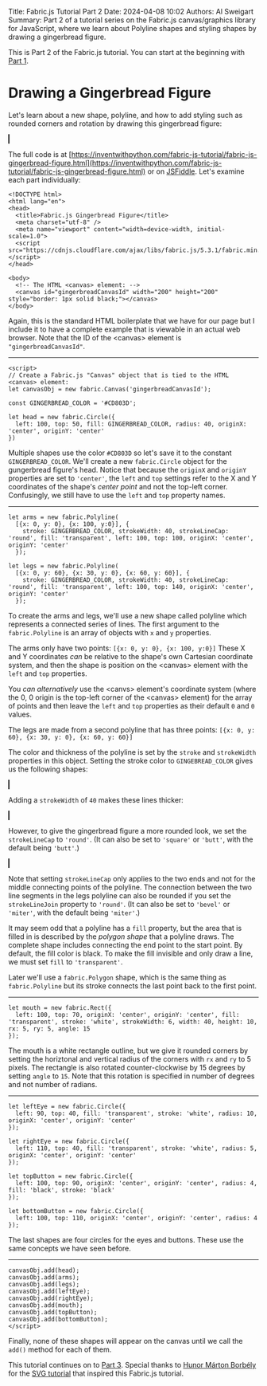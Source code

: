 Title: Fabric.js Tutorial Part 2
Date: 2024-04-08 10:02
Authors: Al Sweigart
Summary: Part 2 of a tutorial series on the Fabric.js canvas/graphics library for JavaScript, where we learn about Polyline shapes and styling shapes by drawing a gingerbread figure.

<script src="https://cdnjs.cloudflare.com/ajax/libs/fabric.js/5.3.1/fabric.min.js"></script>

This is Part 2 of the Fabric.js tutorial. You can start at the beginning with [Part 1]({filename}fabric-js-tutorial-part-1.md).

Drawing a Gingerbread Figure
====================

Let's learn about a new shape, polyline, and how to add styling such as rounded corners and rotation by drawing this gingerbread figure:

<canvas id="gingerbreadCanvasId" width="200" height="200" style="border: 1px solid black;"></canvas>

<script>
// Create a Fabric.js "Canvas" object that is tied to the HTML <canvas> element:
let canvasObj = new fabric.Canvas('gingerbreadCanvasId');

const GINGERBREAD_COLOR = '#CD803D';

let head = new fabric.Circle({
  left: 100, top: 50, fill: GINGERBREAD_COLOR, radius: 40, originX: 'center', originY: 'center'
})


let arms = new fabric.Polyline(
  [{x: 0, y: 0}, {x: 100, y:0}], {
    stroke: GINGERBREAD_COLOR, strokeWidth: 40, strokeLineCap: 'round', fill: 'transparent', left: 100, top: 100, originX: 'center', originY: 'center'
  });

let legs = new fabric.Polyline(
  [{x: 0, y: 60}, {x: 30, y: 0}, {x: 60, y: 60}], {
    stroke: GINGERBREAD_COLOR, strokeWidth: 40, strokeLineCap: 'round', fill: 'transparent', left: 100, top: 140, originX: 'center', originY: 'center'
  });

let leftEye = new fabric.Circle({
  left: 90, top: 40, fill: 'transparent', stroke: 'white', radius: 10, originX: 'center', originY: 'center'
});

let rightEye = new fabric.Circle({
  left: 110, top: 40, fill: 'transparent', stroke: 'white', radius: 5, originX: 'center', originY: 'center'
});

let mouth = new fabric.Rect({
  left: 100, top: 70, originX: 'center', originY: 'center', fill: 'transparent', stroke: 'white', strokeWidth: 6, width: 40, height: 10, rx: 5, ry: 5, angle: 15
});

let topButton = new fabric.Circle({
  left: 100, top: 90, originX: 'center', originY: 'center', radius: 4, fill: 'black', stroke: 'black'
});

let bottomButton = new fabric.Circle({
  left: 100, top: 110, originX: 'center', originY: 'center', radius: 4
});

canvasObj.add(head);
canvasObj.add(arms);
canvasObj.add(legs);
canvasObj.add(leftEye);
canvasObj.add(rightEye);
canvasObj.add(mouth);
canvasObj.add(topButton);
canvasObj.add(bottomButton);
</script>

The full code is at [https://inventwithpython.com/fabric-js-tutorial/fabric-js-gingerbread-figure.html](https://inventwithpython.com/fabric-js-tutorial/fabric-js-gingerbread-figure.html) or on [JSFiddle](https://jsfiddle.net/asweigart/7kxv10f9/). Let's examine each part individually:


```
<!DOCTYPE html>
<html lang="en">
<head>
  <title>Fabric.js Gingerbread Figure</title>
  <meta charset="utf-8" />
  <meta name="viewport" content="width=device-width, initial-scale=1.0">
  <script src="https://cdnjs.cloudflare.com/ajax/libs/fabric.js/5.3.1/fabric.min.js"></script>
</head>

<body>
  <!-- The HTML <canvas> element: -->
  <canvas id="gingerbreadCanvasId" width="200" height="200" style="border: 1px solid black;"></canvas>
</body>
```

Again, this is the standard HTML boilerplate that we have for our page but I include it to have a complete example that is viewable in an actual web browser. Note that the ID of the &lt;canvas&gt; element is `"gingerbreadCanvasId"`.

<hr>

```
<script>
// Create a Fabric.js "Canvas" object that is tied to the HTML <canvas> element:
let canvasObj = new fabric.Canvas('gingerbreadCanvasId');

const GINGERBREAD_COLOR = '#CD803D';

let head = new fabric.Circle({
  left: 100, top: 50, fill: GINGERBREAD_COLOR, radius: 40, originX: 'center', originY: 'center'
})
```

Multiple shapes use the color `#CD803D` so let's save it to the constant `GINGERBREAD_COLOR`. We'll create a new `fabric.Circle` object for the gungerbread figure's head. Notice that because the `originX` and `originY` properties are set to `'center'`, the `left` and `top` settings refer to the X and Y coordinates of the shape's *center point* and not the top-left corner. Confusingly, we still have to use the `left` and `top` property names.

<hr>

```
let arms = new fabric.Polyline(
  [{x: 0, y: 0}, {x: 100, y:0}], {
    stroke: GINGERBREAD_COLOR, strokeWidth: 40, strokeLineCap: 'round', fill: 'transparent', left: 100, top: 100, originX: 'center', originY: 'center'
  });

let legs = new fabric.Polyline(
  [{x: 0, y: 60}, {x: 30, y: 0}, {x: 60, y: 60}], {
    stroke: GINGERBREAD_COLOR, strokeWidth: 40, strokeLineCap: 'round', fill: 'transparent', left: 100, top: 140, originX: 'center', originY: 'center'
  });
```

To create the arms and legs, we'll use a new shape called polyline which represents a connected series of lines. The first argument to the `fabric.Polyline` is an array of objects with `x` and `y` properties.

The arms only have two points: `[{x: 0, y: 0}, {x: 100, y:0}]` These X and Y coordinates *can* be relative to the shape's own Cartesian coordinate system, and then the shape is position on the &lt;canvas&gt; element with the `left` and `top` properties.

You *can alternatively* use the &lt;canvs&gt; element's coordinate system (where the 0, 0 origin is the top-left corner of the &lt;canvas&gt; element) for the array of points and then leave the `left` and `top` properties as their default `0` and `0` values.

The legs are made from a second polyline that has three points: `[{x: 0, y: 60}, {x: 30, y: 0}, {x: 60, y: 60}]`

The color and thickness of the polyline is set by the `stroke` and `strokeWidth` properties in this object. Setting the stroke color to `GINGEBREAD_COLOR` gives us the following shapes:

<canvas id="gingerbreadCanvas2Id" width="200" height="200" style="border: 1px solid black;"></canvas>

<script>
// Create a Fabric.js "Canvas" object that is tied to the HTML <canvas> element:
let canvasObj2 = new fabric.Canvas('gingerbreadCanvas2Id');

let arms2 = new fabric.Polyline(
  [{x: 0, y: 0}, {x: 100, y:0}], {
    stroke: GINGERBREAD_COLOR, strokeWidth: 1, fill: 'transparent', left: 100, top: 100, originX: 'center', originY: 'center'
  });

let legs2 = new fabric.Polyline(
  [{x: 0, y: 60}, {x: 30, y: 0}, {x: 60, y: 60}], {
    stroke: GINGERBREAD_COLOR, strokeWidth: 1, fill: 'transparent', left: 100, top: 140, originX: 'center', originY: 'center'
  });

canvasObj2.add(arms2);
canvasObj2.add(legs2);
</script>

Adding a `strokeWidth` of `40` makes these lines thicker:


<canvas id="gingerbreadCanvas3Id" width="200" height="200" style="border: 1px solid black;"></canvas>
<script>
// Create a Fabric.js "Canvas" object that is tied to the HTML <canvas> element:
let canvasObj3 = new fabric.Canvas('gingerbreadCanvas3Id');

let arms3 = new fabric.Polyline(
  [{x: 0, y: 0}, {x: 100, y:0}], {
    stroke: GINGERBREAD_COLOR, strokeWidth: 40, fill: 'transparent', left: 100, top: 100, originX: 'center', originY: 'center'
  });

let legs3 = new fabric.Polyline(
  [{x: 0, y: 60}, {x: 30, y: 0}, {x: 60, y: 60}], {
    stroke: GINGERBREAD_COLOR, strokeWidth: 40, fill: 'transparent', left: 100, top: 140, originX: 'center', originY: 'center'
  });

canvasObj3.add(arms3);
canvasObj3.add(legs3);
</script>

However, to give the gingerbread figure a more rounded look, we set the `strokeLineCap` to `'round'`. (It can also be set to `'square'` or `'butt'`, with the default being `'butt'`.)

<canvas id="gingerbreadCanvas4Id" width="200" height="200" style="border: 1px solid black;"></canvas>

<script>
// Create a Fabric.js "Canvas" object that is tied to the HTML <canvas> element:
canvasObj = new fabric.Canvas('gingerbreadCanvas4Id');

arms = new fabric.Polyline(
  [{x: 0, y: 0}, {x: 100, y:0}], {
    stroke: GINGERBREAD_COLOR, strokeWidth: 40, fill: 'transparent', left: 100, top: 100, originX: 'center', originY: 'center', strokeLineCap: 'round'
  });

legs = new fabric.Polyline(
  [{x: 0, y: 60}, {x: 30, y: 0}, {x: 60, y: 60}], {
    stroke: GINGERBREAD_COLOR, strokeWidth: 40, fill: 'transparent', left: 100, top: 140, originX: 'center', originY: 'center', strokeLineCap: 'round'
  });

canvasObj.add(arms);
canvasObj.add(legs);
</script>

Note that setting `strokeLineCap` only applies to the two ends and not for the middle connecting points of the polyline. The connection between the two line segments in the legs polyline can also be rounded if you set the `strokeLineJoin` property to `'round'`. (It can also be set to `'bevel'` or `'miter'`, with the default being `'miter'`.)

It may seem odd that a polyline has a `fill` property, but the area that is filled in is described by the *polygon shape* that a polyline draws. The complete shape includes connecting the end point to the start point. By default, the fill color is black. To make the fill invisible and only draw a line, we must set `fill` to `'transparent'`.

Later we'll use a `fabric.Polygon` shape, which is the same thing as `fabric.Polyline` but its stroke connects the last point back to the first point.

<hr>

```
let mouth = new fabric.Rect({
  left: 100, top: 70, originX: 'center', originY: 'center', fill: 'transparent', stroke: 'white', strokeWidth: 6, width: 40, height: 10, rx: 5, ry: 5, angle: 15
});
```

The mouth is a white rectangle outline, but we give it rounded corners by setting the horiztonal and vertical radius of the corners with `rx` and `ry` to 5 pixels. The rectangle is also rotated counter-clockwise by 15 degrees by setting `angle` to `15`. Note that this rotation is specified in number of degrees and not number of radians.

<hr>

```
let leftEye = new fabric.Circle({
  left: 90, top: 40, fill: 'transparent', stroke: 'white', radius: 10, originX: 'center', originY: 'center'
});

let rightEye = new fabric.Circle({
  left: 110, top: 40, fill: 'transparent', stroke: 'white', radius: 5, originX: 'center', originY: 'center'
});

let topButton = new fabric.Circle({
  left: 100, top: 90, originX: 'center', originY: 'center', radius: 4, fill: 'black', stroke: 'black'
});

let bottomButton = new fabric.Circle({
  left: 100, top: 110, originX: 'center', originY: 'center', radius: 4
});
```

The last shapes are four circles for the eyes and buttons. These use the same concepts we have seen before.

<hr>

```
canvasObj.add(head);
canvasObj.add(arms);
canvasObj.add(legs);
canvasObj.add(leftEye);
canvasObj.add(rightEye);
canvasObj.add(mouth);
canvasObj.add(topButton);
canvasObj.add(bottomButton);
</script>
```

Finally, none of these shapes will appear on the canvas until we call the `add()` method for each of them.

This tutorial continues on to [Part 3]({filename}fabric-js-tutorial-part-3.md). Special thanks to [Hunor Márton Borbély](https://bio.link/hunor) for the [SVG tutorial](https://svg-tutorial.com/svg/gingerbread-figure) that inspired this Fabric.js tutorial.